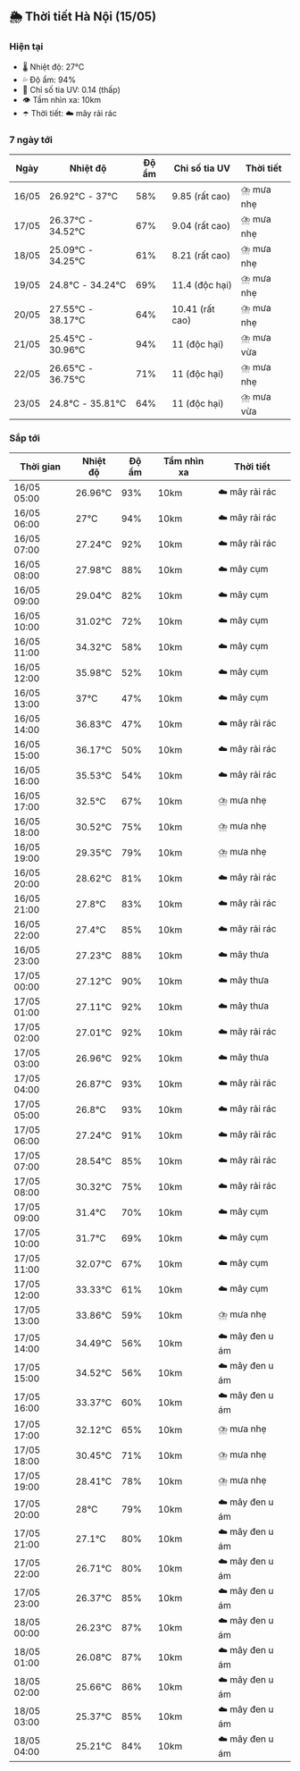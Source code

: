 ## 🌦️ Thời tiết Hà Nội (15/05)

### Hiện tại

- 🌡️ Nhiệt độ: 27℃
- 💦 Độ ẩm: 94%
- 🌟 Chỉ số tia UV: 0.14 (thấp)
- 👁️ Tầm nhìn xa: 10km
- ☂️ Thời tiết: ☁️ mây rải rác

### 7 ngày tới

| Ngày | Nhiệt độ | Độ ẩm | Chỉ số tia UV | Thời tiết |
| --- | --- | --- | --- | --- |
| 16/05 | 26.92℃ - 37℃ | 58% | 9.85 (rất cao) | ⛈️ mưa nhẹ |
| 17/05 | 26.37℃ - 34.52℃ | 67% | 9.04 (rất cao) | ⛈️ mưa nhẹ |
| 18/05 | 25.09℃ - 34.25℃ | 61% | 8.21 (rất cao) | ⛈️ mưa nhẹ |
| 19/05 | 24.8℃ - 34.24℃ | 69% | 11.4 (độc hại) | ⛈️ mưa nhẹ |
| 20/05 | 27.55℃ - 38.17℃ | 64% | 10.41 (rất cao) | ⛈️ mưa nhẹ |
| 21/05 | 25.45℃ - 30.96℃ | 94% | 11 (độc hại) | ⛈️ mưa vừa |
| 22/05 | 26.65℃ - 36.75℃ | 71% | 11 (độc hại) | ⛈️ mưa nhẹ |
| 23/05 | 24.8℃ - 35.81℃ | 64% | 11 (độc hại) | ⛈️ mưa vừa |

### Sắp tới

| Thời gian | Nhiệt độ | Độ ẩm | Tầm nhìn xa | Thời tiết |
| --- | --- | --- | --- | --- |
| 16/05 05:00 | 26.96℃ | 93% | 10km | ☁️ mây rải rác |
| 16/05 06:00 | 27℃ | 94% | 10km | ☁️ mây rải rác |
| 16/05 07:00 | 27.24℃ | 92% | 10km | ☁️ mây rải rác |
| 16/05 08:00 | 27.98℃ | 88% | 10km | ☁️ mây cụm |
| 16/05 09:00 | 29.04℃ | 82% | 10km | ☁️ mây cụm |
| 16/05 10:00 | 31.02℃ | 72% | 10km | ☁️ mây cụm |
| 16/05 11:00 | 34.32℃ | 58% | 10km | ☁️ mây cụm |
| 16/05 12:00 | 35.98℃ | 52% | 10km | ☁️ mây cụm |
| 16/05 13:00 | 37℃ | 47% | 10km | ☁️ mây cụm |
| 16/05 14:00 | 36.83℃ | 47% | 10km | ☁️ mây rải rác |
| 16/05 15:00 | 36.17℃ | 50% | 10km | ☁️ mây rải rác |
| 16/05 16:00 | 35.53℃ | 54% | 10km | ☁️ mây rải rác |
| 16/05 17:00 | 32.5℃ | 67% | 10km | ⛈️ mưa nhẹ |
| 16/05 18:00 | 30.52℃ | 75% | 10km | ⛈️ mưa nhẹ |
| 16/05 19:00 | 29.35℃ | 79% | 10km | ⛈️ mưa nhẹ |
| 16/05 20:00 | 28.62℃ | 81% | 10km | ☁️ mây rải rác |
| 16/05 21:00 | 27.8℃ | 83% | 10km | ☁️ mây rải rác |
| 16/05 22:00 | 27.4℃ | 85% | 10km | ☁️ mây rải rác |
| 16/05 23:00 | 27.23℃ | 88% | 10km | ☁️ mây thưa |
| 17/05 00:00 | 27.12℃ | 90% | 10km | ☁️ mây thưa |
| 17/05 01:00 | 27.11℃ | 92% | 10km | ☁️ mây thưa |
| 17/05 02:00 | 27.01℃ | 92% | 10km | ☁️ mây rải rác |
| 17/05 03:00 | 26.96℃ | 92% | 10km | ☁️ mây thưa |
| 17/05 04:00 | 26.87℃ | 93% | 10km | ☁️ mây rải rác |
| 17/05 05:00 | 26.8℃ | 93% | 10km | ☁️ mây rải rác |
| 17/05 06:00 | 27.24℃ | 91% | 10km | ☁️ mây rải rác |
| 17/05 07:00 | 28.54℃ | 85% | 10km | ☁️ mây rải rác |
| 17/05 08:00 | 30.32℃ | 75% | 10km | ☁️ mây rải rác |
| 17/05 09:00 | 31.4℃ | 70% | 10km | ☁️ mây cụm |
| 17/05 10:00 | 31.7℃ | 69% | 10km | ☁️ mây cụm |
| 17/05 11:00 | 32.07℃ | 67% | 10km | ☁️ mây cụm |
| 17/05 12:00 | 33.33℃ | 61% | 10km | ☁️ mây cụm |
| 17/05 13:00 | 33.86℃ | 59% | 10km | ⛈️ mưa nhẹ |
| 17/05 14:00 | 34.49℃ | 56% | 10km | ☁️ mây đen u ám |
| 17/05 15:00 | 34.52℃ | 56% | 10km | ☁️ mây đen u ám |
| 17/05 16:00 | 33.37℃ | 60% | 10km | ☁️ mây đen u ám |
| 17/05 17:00 | 32.12℃ | 65% | 10km | ⛈️ mưa nhẹ |
| 17/05 18:00 | 30.45℃ | 71% | 10km | ⛈️ mưa nhẹ |
| 17/05 19:00 | 28.41℃ | 78% | 10km | ⛈️ mưa nhẹ |
| 17/05 20:00 | 28℃ | 79% | 10km | ☁️ mây đen u ám |
| 17/05 21:00 | 27.1℃ | 80% | 10km | ☁️ mây đen u ám |
| 17/05 22:00 | 26.71℃ | 80% | 10km | ☁️ mây đen u ám |
| 17/05 23:00 | 26.37℃ | 85% | 10km | ☁️ mây đen u ám |
| 18/05 00:00 | 26.23℃ | 87% | 10km | ☁️ mây đen u ám |
| 18/05 01:00 | 26.08℃ | 87% | 10km | ☁️ mây đen u ám |
| 18/05 02:00 | 25.66℃ | 86% | 10km | ☁️ mây đen u ám |
| 18/05 03:00 | 25.37℃ | 85% | 10km | ☁️ mây đen u ám |
| 18/05 04:00 | 25.21℃ | 84% | 10km | ☁️ mây đen u ám |
